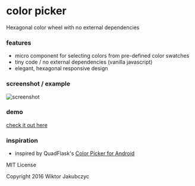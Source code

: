 # color picker
Hexagonal color wheel with no external dependencies

### features
- micro component for selecting colors from pre-defined color swatches
- tiny code / no external dependencies (vanilla javascript)
- elegant, hexagonal responsive design

### screenshot / example
![screenshot](http://monolithpl.github.io/color-picker/color-picker.png "screenshot")

### demo
[check it out here](https://monolithpl.github.io/color-picker/)

### inspiration
- inspired by QuadFlask's [Color Picker for Android](https://github.com/QuadFlask/colorpicker)

MIT License

Copyright 2016 Wiktor Jakubczyc

